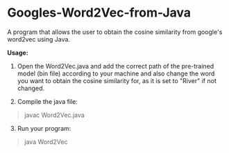# Googles-Word2Vec-from-Java
A program that allows the user to obtain the cosine similarity from google's word2vec using Java.

**Usage:**
1. Open the Word2Vec.java and add the correct path of the pre-trained model (bin file) according to your machine and also change the word you want to obtain the cosine similarity for, as it is set to "River" if not changed. 

2. Compile the java file: 
>javac Word2Vec.java

3. Run your program:
>java Word2Vec
